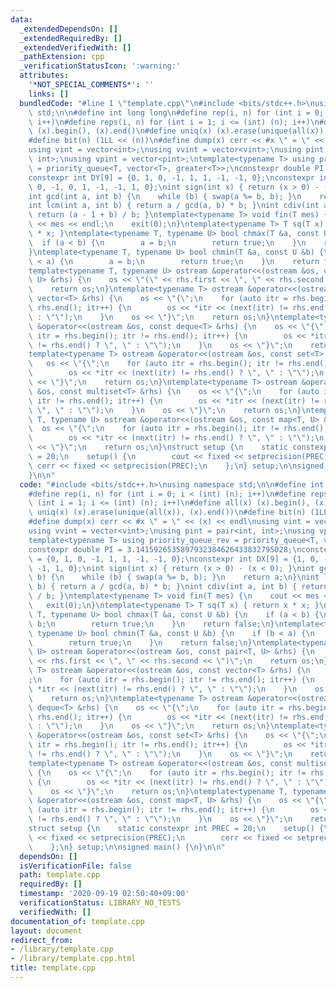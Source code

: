 ```yaml
---
data:
  _extendedDependsOn: []
  _extendedRequiredBy: []
  _extendedVerifiedWith: []
  _pathExtension: cpp
  _verificationStatusIcon: ':warning:'
  attributes:
    '*NOT_SPECIAL_COMMENTS*': ''
    links: []
  bundledCode: "#line 1 \"template.cpp\"\n#include <bits/stdc++.h>\nusing namespace\
    \ std;\n\n#define int long long\n#define rep(i, n) for (int i = 0; i < (int) (n);\
    \ i++)\n#define reps(i, n) for (int i = 1; i <= (int) (n); i++)\n#define all(x)\
    \ (x).begin(), (x).end()\n#define uniq(x) (x).erase(unique(all(x)), (x).end())\n\
    #define bit(n) (1LL << (n))\n#define dump(x) cerr << #x \" = \" << (x) << endl\n\
    using vint = vector<int>;\nusing vvint = vector<vint>;\nusing pint = pair<int,\
    \ int>;\nusing vpint = vector<pint>;\ntemplate<typename T> using priority_queue_rev\
    \ = priority_queue<T, vector<T>, greater<T>>;\nconstexpr double PI = 3.1415926535897932384626433832795028;\n\
    constexpr int DY[9] = {0, 1, 0, -1, 1, 1, -1, -1, 0};\nconstexpr int DX[9] = {1,\
    \ 0, -1, 0, 1, -1, -1, 1, 0};\nint sign(int x) { return (x > 0) - (x < 0); }\n\
    int gcd(int a, int b) {\n    while (b) { swap(a %= b, b); }\n    return a;\n}\n\
    int lcm(int a, int b) { return a / gcd(a, b) * b; }\nint cdiv(int a, int b) {\
    \ return (a - 1 + b) / b; }\ntemplate<typename T> void fin(T mes) {\n    cout\
    \ << mes << endl;\n    exit(0);\n}\ntemplate<typename T> T sq(T x) { return x\
    \ * x; }\ntemplate<typename T, typename U> bool chmax(T &a, const U &b) {\n  \
    \  if (a < b) {\n        a = b;\n        return true;\n    }\n    return false;\n\
    }\ntemplate<typename T, typename U> bool chmin(T &a, const U &b) {\n    if (b\
    \ < a) {\n        a = b;\n        return true;\n    }\n    return false;\n}\n\
    template<typename T, typename U> ostream &operator<<(ostream &os, const pair<T,\
    \ U> &rhs) {\n    os << \"(\" << rhs.first << \", \" << rhs.second << \")\";\n\
    \    return os;\n}\ntemplate<typename T> ostream &operator<<(ostream &os, const\
    \ vector<T> &rhs) {\n    os << \"{\";\n    for (auto itr = rhs.begin(); itr !=\
    \ rhs.end(); itr++) {\n        os << *itr << (next(itr) != rhs.end() ? \", \"\
    \ : \"\");\n    }\n    os << \"}\";\n    return os;\n}\ntemplate<typename T> ostream\
    \ &operator<<(ostream &os, const deque<T> &rhs) {\n    os << \"{\";\n    for (auto\
    \ itr = rhs.begin(); itr != rhs.end(); itr++) {\n        os << *itr << (next(itr)\
    \ != rhs.end() ? \", \" : \"\");\n    }\n    os << \"}\";\n    return os;\n}\n\
    template<typename T> ostream &operator<<(ostream &os, const set<T> &rhs) {\n \
    \   os << \"{\";\n    for (auto itr = rhs.begin(); itr != rhs.end(); itr++) {\n\
    \        os << *itr << (next(itr) != rhs.end() ? \", \" : \"\");\n    }\n    os\
    \ << \"}\";\n    return os;\n}\ntemplate<typename T> ostream &operator<<(ostream\
    \ &os, const multiset<T> &rhs) {\n    os << \"{\";\n    for (auto itr = rhs.begin();\
    \ itr != rhs.end(); itr++) {\n        os << *itr << (next(itr) != rhs.end() ?\
    \ \", \" : \"\");\n    }\n    os << \"}\";\n    return os;\n}\ntemplate<typename\
    \ T, typename U> ostream &operator<<(ostream &os, const map<T, U> &rhs) {\n  \
    \  os << \"{\";\n    for (auto itr = rhs.begin(); itr != rhs.end(); itr++) {\n\
    \        os << *itr << (next(itr) != rhs.end() ? \", \" : \"\");\n    }\n    os\
    \ << \"}\";\n    return os;\n}\nstruct setup {\n    static constexpr int PREC\
    \ = 20;\n    setup() {\n        cout << fixed << setprecision(PREC);\n       \
    \ cerr << fixed << setprecision(PREC);\n    };\n} setup;\n\nsigned main() {\n\
    }\n\n"
  code: "#include <bits/stdc++.h>\nusing namespace std;\n\n#define int long long\n\
    #define rep(i, n) for (int i = 0; i < (int) (n); i++)\n#define reps(i, n) for\
    \ (int i = 1; i <= (int) (n); i++)\n#define all(x) (x).begin(), (x).end()\n#define\
    \ uniq(x) (x).erase(unique(all(x)), (x).end())\n#define bit(n) (1LL << (n))\n\
    #define dump(x) cerr << #x \" = \" << (x) << endl\nusing vint = vector<int>;\n\
    using vvint = vector<vint>;\nusing pint = pair<int, int>;\nusing vpint = vector<pint>;\n\
    template<typename T> using priority_queue_rev = priority_queue<T, vector<T>, greater<T>>;\n\
    constexpr double PI = 3.1415926535897932384626433832795028;\nconstexpr int DY[9]\
    \ = {0, 1, 0, -1, 1, 1, -1, -1, 0};\nconstexpr int DX[9] = {1, 0, -1, 0, 1, -1,\
    \ -1, 1, 0};\nint sign(int x) { return (x > 0) - (x < 0); }\nint gcd(int a, int\
    \ b) {\n    while (b) { swap(a %= b, b); }\n    return a;\n}\nint lcm(int a, int\
    \ b) { return a / gcd(a, b) * b; }\nint cdiv(int a, int b) { return (a - 1 + b)\
    \ / b; }\ntemplate<typename T> void fin(T mes) {\n    cout << mes << endl;\n \
    \   exit(0);\n}\ntemplate<typename T> T sq(T x) { return x * x; }\ntemplate<typename\
    \ T, typename U> bool chmax(T &a, const U &b) {\n    if (a < b) {\n        a =\
    \ b;\n        return true;\n    }\n    return false;\n}\ntemplate<typename T,\
    \ typename U> bool chmin(T &a, const U &b) {\n    if (b < a) {\n        a = b;\n\
    \        return true;\n    }\n    return false;\n}\ntemplate<typename T, typename\
    \ U> ostream &operator<<(ostream &os, const pair<T, U> &rhs) {\n    os << \"(\"\
    \ << rhs.first << \", \" << rhs.second << \")\";\n    return os;\n}\ntemplate<typename\
    \ T> ostream &operator<<(ostream &os, const vector<T> &rhs) {\n    os << \"{\"\
    ;\n    for (auto itr = rhs.begin(); itr != rhs.end(); itr++) {\n        os <<\
    \ *itr << (next(itr) != rhs.end() ? \", \" : \"\");\n    }\n    os << \"}\";\n\
    \    return os;\n}\ntemplate<typename T> ostream &operator<<(ostream &os, const\
    \ deque<T> &rhs) {\n    os << \"{\";\n    for (auto itr = rhs.begin(); itr !=\
    \ rhs.end(); itr++) {\n        os << *itr << (next(itr) != rhs.end() ? \", \"\
    \ : \"\");\n    }\n    os << \"}\";\n    return os;\n}\ntemplate<typename T> ostream\
    \ &operator<<(ostream &os, const set<T> &rhs) {\n    os << \"{\";\n    for (auto\
    \ itr = rhs.begin(); itr != rhs.end(); itr++) {\n        os << *itr << (next(itr)\
    \ != rhs.end() ? \", \" : \"\");\n    }\n    os << \"}\";\n    return os;\n}\n\
    template<typename T> ostream &operator<<(ostream &os, const multiset<T> &rhs)\
    \ {\n    os << \"{\";\n    for (auto itr = rhs.begin(); itr != rhs.end(); itr++)\
    \ {\n        os << *itr << (next(itr) != rhs.end() ? \", \" : \"\");\n    }\n\
    \    os << \"}\";\n    return os;\n}\ntemplate<typename T, typename U> ostream\
    \ &operator<<(ostream &os, const map<T, U> &rhs) {\n    os << \"{\";\n    for\
    \ (auto itr = rhs.begin(); itr != rhs.end(); itr++) {\n        os << *itr << (next(itr)\
    \ != rhs.end() ? \", \" : \"\");\n    }\n    os << \"}\";\n    return os;\n}\n\
    struct setup {\n    static constexpr int PREC = 20;\n    setup() {\n        cout\
    \ << fixed << setprecision(PREC);\n        cerr << fixed << setprecision(PREC);\n\
    \    };\n} setup;\n\nsigned main() {\n}\n\n"
  dependsOn: []
  isVerificationFile: false
  path: template.cpp
  requiredBy: []
  timestamp: '2020-09-19 02:50:40+09:00'
  verificationStatus: LIBRARY_NO_TESTS
  verifiedWith: []
documentation_of: template.cpp
layout: document
redirect_from:
- /library/template.cpp
- /library/template.cpp.html
title: template.cpp
---
```

